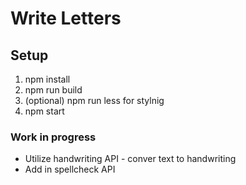 # Write Letters

## Setup
1. npm install
2. npm run build
3. (optional) npm run less for stylnig
4. npm start

### Work in progress
* Utilize handwriting API - conver text to handwriting
* Add in spellcheck API